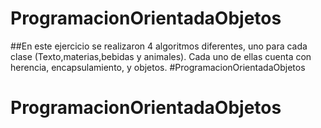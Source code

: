 # ProgramacionOrientadaObjetos
##En este ejercicio se realizaron 4 algoritmos diferentes, uno para cada clase (Texto,materias,bebidas y animales). Cada uno de ellas cuenta con herencia, encapsulamiento, y objetos. #ProgramacionOrientadaObjetos
# ProgramacionOrientadaObjetos
